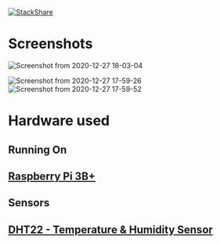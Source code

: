 [![StackShare](http://img.shields.io/badge/tech-stack-0690fa.svg?style=flat)](https://stackshare.io/bthompson7/pi-sensor)

# Screenshots
![Screenshot from 2020-12-27 18-03-04](https://user-images.githubusercontent.com/35780502/103181308-ccd3cd80-486d-11eb-91a5-46dfd78a3214.png)

![Screenshot from 2020-12-27 17-59-26](https://user-images.githubusercontent.com/35780502/103181265-664eaf80-486d-11eb-8b2c-5d27e6961629.png)
![Screenshot from 2020-12-27 17-59-52](https://user-images.githubusercontent.com/35780502/103181267-677fdc80-486d-11eb-9697-683e7f50e10e.png)


# Hardware used

## Running On

## [Raspberry Pi 3B+](https://www.amazon.com/s?k=raspberry+Pi+3B%2B&ref=nb_sb_noss)

## Sensors

## [DHT22 - Temperature & Humidity Sensor](https://www.amazon.com/s?k=dht22&ref=nb_sb_noss_1)
